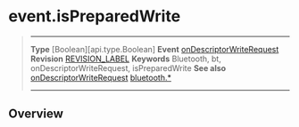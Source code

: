 # event.isPreparedWrite

> --------------------- ------------------------------------------------------------------------------------------
> __Type__              [Boolean][api.type.Boolean]
> __Event__             [onDescriptorWriteRequest](/plugin.bluetooth.type.Server.event.onDescriptorWriteRequest.md)
> __Revision__          [REVISION_LABEL](REVISION_URL)
> __Keywords__          Bluetooth, bt, onDescriptorWriteRequest, isPreparedWrite
> __See also__          [onDescriptorWriteRequest](/plugin.bluetooth.type.Server.event.onDescriptorWriteRequest.md)
>						[bluetooth.*](/plugin.bluetooth.md)
> --------------------- ------------------------------------------------------------------------------------------

## Overview